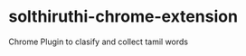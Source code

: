 solthiruthi-chrome-extension
============================

Chrome Plugin to clasify and collect tamil words
